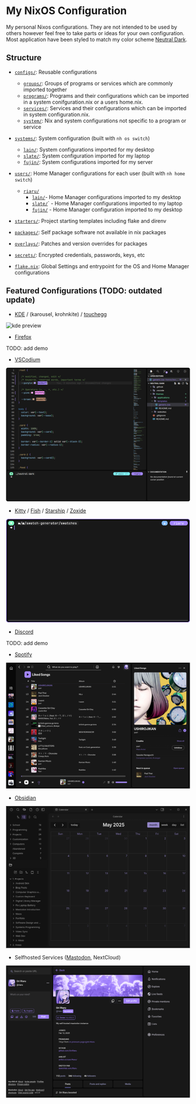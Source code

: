 # My NixOS Configuration

My personal Nixos configurations. They are not intended to be used by others however feel free to take parts or ideas for your own configuration. Most application have been styled to match my color scheme [Neutral Dark](https://github.com/Ori-Riaru/neutral-dark).

## Structure

- [`configs/`](./configs/): Reusable configurations

  - [`groups/`](./configs/groups/): Groups of programs or services which are commonly imported together
  - [`programs/`](./configs/programs/): Programs and their configurations which can be imported in a system conifguration.nix or a users home.nix.
  - [`services/`](./configs/services/): Services and their configurations which can be imported in system configuration.nix.
  - [`system/`](./configs/system/): Nix and system configurations not specific to a program or service

- [`systems/`](./systems/): System configuration (built with `nh os switch`)

  - [`lain/`](./systems/lain/): System configurations imported for my desktop
  - [`slate/`](./systems/slate/): System configuration imported for my laptop
  - [`fujin/`](./systems/fujin/): System configurations imported for my server

- [`users/`](./users/): Home Manager configurations for each user (built with `nh home switch`)

  - [`riaru/`](./users/riaru/)
    - [`lain/`](./users/riaru/lain)- Home Manager configurations imported to my desktop
    - [`slate/`](./users/riaru/slate)` - Home Manager configurations imported to my laptop
    - [`fujin/`](./users/riaru/fujin) - Home Manager configuration imported to my desktop

- [`starters/`](./starters/): Project starting templates including flake and direnv
- [`packages/`](./packages/): Self package software not available in nix packages
- [`overlays/`](./overlays/): Patches and version overrides for packages
- [`secrets/`](./secrets/): Encrypted credentials, passwords, keys, etc
- [`flake.nix`](./flake.nix): Global Settings and entrypoint for the OS and Home Manager configurations

## Featured Configurations (TODO: outdated update)

- [KDE](./modules/programs/kde/) / (karousel, krohnkite) / [touchegg](./modules/programs/touchegg.nix)

![kde preview](./.github/kde-preview.gif)

- [Firefox](./modules/programs/firefox/)

TODO: add demo

- [VSCodium](./modules/programs/vscodium/)

![vscodium preview](./.github/vscodium-preview.png)

- [Kitty](./modules/programs/kitty.nix) / [Fish](./modules/programs/fish.nix) / [Starship](./modules/programs/starship.nix) / [Zoxide](./modules/programs/zoxide.nix)

![kitty preview](./.github/kitty-preview.png)

- [Discord](./modules/programs/discord.nix)

TODO: add demo

- [Spotify](./modules/programs/spotify/)

![spotify preview](./.github/spotify-preview.png)

- [Obsidian](./modules/programs/obsidian.nix)

![github preview](./.github/obsidian-preview.png)

- Selfhosted Services ([Mastodon](./modules/services/mastodon/), NextCloud)

![mastodon preview](./.github/mastodon-preview.png)
